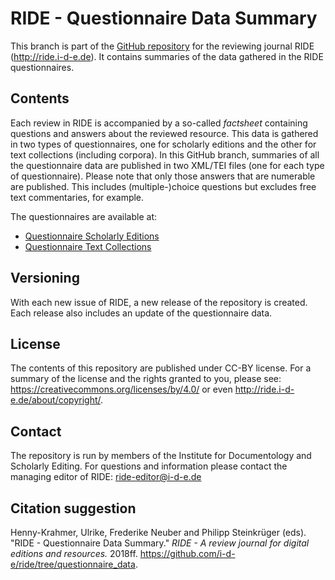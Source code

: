 # RIDE - Questionnaire Data Summary

This branch is part of the [GitHub repository](https://github.com/i-d-e/ride) for the reviewing journal RIDE (http://ride.i-d-e.de). It contains summaries of the data gathered in the RIDE questionnaires.

## Contents
Each review in RIDE is accompanied by a so-called *factsheet* containing questions and answers about the reviewed resource. This data is gathered in two types of questionnaires, one for scholarly editions and the other for text collections (including corpora). In this GitHub branch, summaries of all the questionnaire data are published in two XML/TEI files (one for each type of questionnaire). Please note that only those answers that are numerable are published. This includes (multiple-)choice questions but excludes free text commentaries, for example.

The questionnaires are available at:
* [Questionnaire Scholarly Editions](https://ride.i-d-e.de/data/questionnaire/)
* [Questionnaire Text Collections](https://ride.i-d-e.de/data/questionnaire-text-collections/)

## Versioning
With each new issue of RIDE, a new release of the repository is created. Each release also includes an update of the questionnaire data.

## License
The contents of this repository are published under CC-BY license. For a summary of the license and the rights granted to you, please see: https://creativecommons.org/licenses/by/4.0/ or even http://ride.i-d-e.de/about/copyright/.

## Contact
The repository is run by members of the Institute for Documentology and Scholarly Editing. For questions and information please contact the managing editor of RIDE: ride-editor@i-d-e.de

## Citation suggestion
Henny-Krahmer, Ulrike, Frederike Neuber and Philipp Steinkrüger (eds). "RIDE - Questionnaire Data Summary." *RIDE - A review journal for digital editions and resources.* 2018ff. https://github.com/i-d-e/ride/tree/questionnaire_data.

